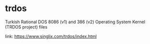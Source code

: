 # trdos
Turkish Rational DOS 8086 (v1) and 386 (v2) Operating System Kernel  (TRDOS project) files

link: https://www.singlix.com/trdos/index.html
